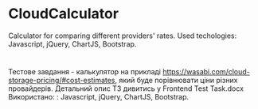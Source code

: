 # CloudCalculator
Calculator for comparing different providers' rates. 
Used techologies: Javascript, jQuery, ChartJS, Bootstrap.
#
Тестове завдання - калькулятор на прикладі https://wasabi.com/cloud-storage-pricing/#cost-estimates, який буде порівнювати ціни різних провайдерів. 
Детальний опис ТЗ дивитись у Frontend Test Task.docx
Використано: : Javascript, jQuery, ChartJS, Bootstrap.
